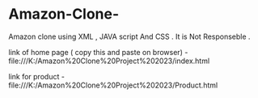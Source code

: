 # Amazon-Clone-
Amazon clone using XML , JAVA script And CSS . It is Not Responseble .  

link of home page  ( copy this and paste on browser) - file:///K:/Amazon%20Clone%20Project%202023/index.html


link for product  - file:///K:/Amazon%20Clone%20Project%202023/Product.html

